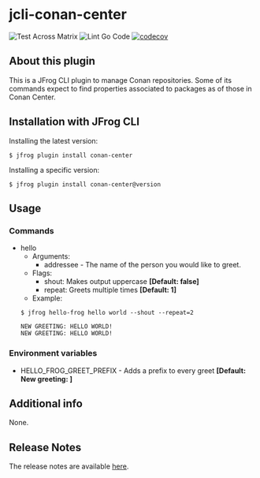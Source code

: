 # jcli-conan-center

![Test Across Matrix](https://github.com/jgsogo/jcli-conan-center/workflows/Test%20Across%20Matrix/badge.svg?branch=master)
![Lint Go Code](https://github.com/jgsogo/jcli-conan-center/workflows/Lint%20Go%20Code/badge.svg?branch=master)
[![codecov](https://codecov.io/gh/jgsogo/jcli-conan-center/branch/master/graph/badge.svg)](https://codecov.io/gh/jgsogo/jcli-conan-center)

## About this plugin
This is a JFrog CLI plugin to manage Conan repositories. Some of its commands
expect to find properties associated to packages as of those in Conan Center.

## Installation with JFrog CLI
Installing the latest version:

`$ jfrog plugin install conan-center`

Installing a specific version:

`$ jfrog plugin install conan-center@version`


## Usage
### Commands
* hello
    - Arguments:
        - addressee - The name of the person you would like to greet.
    - Flags:
        - shout: Makes output uppercase **[Default: false]**
        - repeat: Greets multiple times **[Default: 1]**
    - Example:
    ```
  $ jfrog hello-frog hello world --shout --repeat=2
  
  NEW GREETING: HELLO WORLD!
  NEW GREETING: HELLO WORLD!
  ```

### Environment variables
* HELLO_FROG_GREET_PREFIX - Adds a prefix to every greet **[Default: New greeting: ]**

## Additional info
None.

## Release Notes
The release notes are available [here](RELEASE.md).
